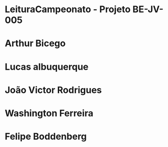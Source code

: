 # LeituraCampeonato - Projeto BE-JV-005
# Arthur Bicego
# Lucas albuquerque
# João Victor Rodrigues
# Washington Ferreira
# Felipe Boddenberg
